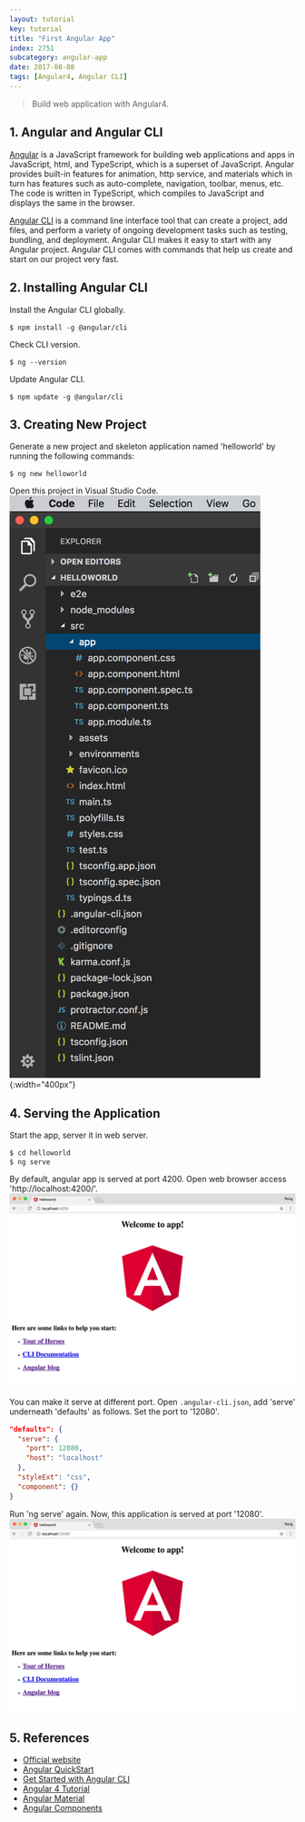 ```yaml
---
layout: tutorial
key: tutorial
title: "First Angular App"
index: 2751
subcategory: angular-app
date: 2017-08-08
tags: [Angular4, Angular CLI]
---
```


> Build web application with Angular4.

## 1. Angular and Angular CLI
[Angular](https://angular.io/) is a JavaScript framework for building web applications and apps in JavaScript, html, and TypeScript, which is a superset of JavaScript. Angular provides built-in features for animation, http service, and materials which in turn has features such as auto-complete, navigation, toolbar, menus, etc. The code is written in TypeScript, which compiles to JavaScript and displays the same in the browser.

[Angular CLI](https://cli.angular.io/) is a command line interface tool that can create a project, add files, and perform a variety of ongoing development tasks such as testing, bundling, and deployment. Angular CLI makes it easy to start with any Angular project. Angular CLI comes with commands that help us create and start on our project very fast.

## 2. Installing Angular CLI
Install the Angular CLI globally.
```raw
$ npm install -g @angular/cli
```
Check CLI version.
```raw
$ ng --version
```
Update Angular CLI.
```raw
$ npm update -g @angular/cli
```

## 3. Creating New Project
Generate a new project and skeleton application named 'helloworld' by running the following commands:
```raw
$ ng new helloworld
```

Open this project in Visual Studio Code.
![image](/assets/images/frontend/2751/project.png){:width="400px"}  

## 4. Serving the Application
Start the app, server it in web server.
```raw
$ cd helloworld
$ ng serve
```
By default, angular app is served at port 4200. Open web browser access 'http://localhost:4200/'.
![image](/assets/images/frontend/2751/helloworld.png)  

You can make it serve at different port. Open `.angular-cli.json`, add 'serve' underneath 'defaults' as follows. Set the port to '12080'.
```json
"defaults": {
  "serve": {
    "port": 12080,
    "host": "localhost"
  },
  "styleExt": "css",
  "component": {}
}
```
Run 'ng serve' again. Now, this application is served at port '12080'.
![image](/assets/images/frontend/2751/serveport.png)  

## 5. References
* [Official website](https://angular.io/)
* [Angular QuickStart](https://angular.io/guide/quickstart)
* [Get Started with Angular CLI](https://github.com/angular/angular-cli)
* [Angular 4 Tutorial](https://www.tutorialspoint.com/angular4/index.htm)
* [Angular Material](https://material.angular.io/)
* [Angular Components](https://material.angular.io/components/categories)
